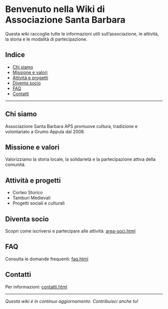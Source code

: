 # Benvenuto nella Wiki di Associazione Santa Barbara

Questa wiki raccoglie tutte le informazioni utili sull’associazione, le attività, la storia e le modalità di partecipazione.

## Indice
- [Chi siamo](#chi-siamo)
- [Missione e valori](#missione-e-valori)
- [Attività e progetti](#attivita-e-progetti)
- [Diventa socio](#diventa-socio)
- [FAQ](#faq)
- [Contatti](#contatti)

---

## Chi siamo
Associazione Santa Barbara APS promuove cultura, tradizione e volontariato a Grumo Appula dal 2008.

## Missione e valori
Valorizziamo la storia locale, la solidarietà e la partecipazione attiva della comunità.

## Attività e progetti
- Corteo Storico
- Tamburi Medievali
- Progetti sociali e culturali

## Diventa socio
Scopri come iscriversi e partecipare alle attività: [area-soci.html](../area-soci.html)

## FAQ
Consulta le domande frequenti: [faq.html](../faq.html)

## Contatti
Per informazioni: [contatti.html](../contatti.html)

---

*Questa wiki è in continuo aggiornamento. Contribuisci anche tu!*
